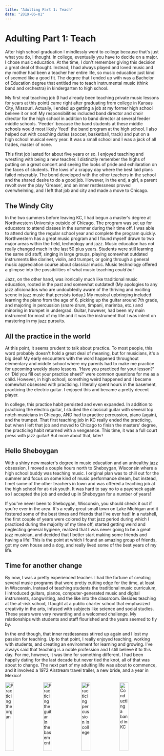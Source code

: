 ```yaml
---
title: "Adulting Part 1: Teach"
date: "2019-06-01"
---
```

# Adulting Part 1: Teach

After high school graduation I mindlessly went to college because that's just what you do, I thought. In college, eventually you have to decide on a major. I chose music education. At the time, I don't remember giving this decision a great deal of thought. Instead, I had always played and loved music and my mother had been a teacher her entire life, so music education just kind of seemed like a good fit. The degree that I ended up with was a Bachelor of Education degree that entitled me to teach instrumental music (think band and orchestra) in kindergarten to high school.

My first real teaching job (I had already been teaching private music lessons for years at this point) came right after graduating from college in Kansas City, Missouri. Actually, I ended up getting a job at my former high school believe it or not! My responsibilities included band director and choir director for the high school in addition to band director at several feeder middle schools. 'Feeder' because the band students at these middle schools would most likely 'feed' the band program at the high school. I also helped out with coaching duties (soccer, basketball, track) and put on a high school musical every year. It was a small school and I was a jack of all trades, master of none.

This first job lasted for about five years or so. I enjoyed teaching and wrestling with being a new teacher. I distinctly remember the highs of putting on a great concert and seeing the looks of pride and exhilaration on the faces of students. The lows of a crappy day where the best laid plans failed miserably. The bond developed with the other teachers in the school and the shared desire to do a good job. However, in the end, a girl, a parent revolt over the play 'Grease', and an inner restlessness proved overwhelming, and I left that job and city and made a move to Chicago.

## The Windy City
In the two summers before leaving KC, I had begun a master's degree at Northwestern University outside of Chicago. The program was set up for educators to attend classes in the summer during their time off. I was able to attend during the regular school year and complete the program quickly. Northwestern has a great music program and I found myself drawn to two major areas within the field, technology and jazz. Music education has not really changed much in the last 50 plus years. Students were still learning the same old stuff, singing in large groups, playing somewhat outdated instruments like clarinet, violin, and trumpet, or going through a general music appreciation course about classical music. Music technology offered a glimpse into the possibilities of what music teaching _could be_!

Jazz, on the other hand, was ironically much like traditional music education, rooted in the past and somewhat outdated! (My apologies to any jazz aficionados who are undoubtedly aware of the thriving and exciting scene in jazz music that persists today.) My musical upbringing included learning the piano from the age of 6, picking up the guitar around 7th grade, and majoring in percussion (snare drum, timpani, marimba, etc.) and minoring in trumpet in undergrad. Guitar, however, had been my main instrument for most of my life and it was the instrument that I was intent on mastering in my jazz pursuits.

## All the practice in the world
At this point, it seems prudent to talk about practice. To most people, this word probably doesn't hold a great deal of meaning, but for musicians, it's a big deal! My early encounters with the word happened throughout elementary and middle school where my parents had to make me practice for upcoming weekly piano lessons. 'Have you practiced for your lesson?' or 'Did you fill out your practice sheet?' were common questions for me as a child. However, in high school, something weird happened and I became somewhat obsessed with practicing. I literally spent hours in the basement, practicing the electric guitar. I enjoyed this and became a pretty decent player.

In college, this practice habit persisted and even expanded. In addition to practicing the electric guitar, I studied the classical guitar with several top notch musicians in Chicago, AND had to practice percussion, piano (again), and the trumpet. That first teaching job in KC really ended the practicing, but when I left that job and moved to Chicago to finish the masters' degree, the practicing habit returned with a vengeance. This time, it was a full court press with jazz guitar! But more about that, later!

## Hello Sheboygan
With a shiny new master's degree in music education and an unhealthy jazz obsession, I moved a couple hours north to Sheboygan, Wisconsin where a high school buddy was teaching music. I original plan was to chill out for the summer and focus on some kind of music performance dream, but instead, I met some of the other teachers in town and was offered a teaching job at the high school for at-risk youth. It was hard to say no to a paycheck again so I accepted the job and ended up in Sheboygan for a number of years!

If you've never been to Sheboygan, Wisconsin, you should check it out if you're ever in the area. It's a really great small town on Lake Michigan and it fostered some of the best times and friends that I've ever had! In a nutshell, the first couple of years were colored by that jazz period during which I practiced during the majority of my time off, started getting weird and neglecting general hygiene, realized that I was never going to be a great jazz musician, and decided that I better start making some friends and having a life! This is the point at which I found an amazing group of friends, got my own house and a dog, and really lived some of the best years of my life.

## Time for another change
By now, I was a pretty experienced teacher. I had the fortune of creating several music programs that were pretty cutting edge for the time, at least in Wisconsin. Instead of teaching students the traditional music curriculum, I introduced guitars, pianos, computer-generated music and digital instruments, songwriting, and the like into the classroom. Besides teaching at the at-risk school, I taught at a public charter school that emphasized creativity in the arts, infused with subjects like science and social studies. These years were very rewarding and a welcomed challenge. My relationships with students and staff flourished and the years seemed to fly by.

In the end though, that inner restlessness stirred up again and I lost my passion for teaching. Up to that point, I really enjoyed teaching, working with students, and creating an environment for learning and growing. I've always said that teaching is a noble profession and I still believe it to this day. For me, however, it was time for something different. I had been happily dating for the last decade but never tied the knot, all of that was about to change. The next part of my adulting life was about to commence, and it involved a 1972 Airstream travel trailer, a new bride, and a year in Mexico!

![Practicing the organ][organ]
![Practicing the guitar in the basement][guitar]
![Practicing percussion in college][percussion]
![Conducting a band in KC][conductor]

<style>
  img {
    width: 24%;
  }
</style>

[organ]: https://res.cloudinary.com/mimas-music/image/upload/v1559308200/Personal/IMG_0345.jpg
[guitar]: https://res.cloudinary.com/mimas-music/image/upload/v1559308200/Personal/vai1.jpg
[percussion]: https://res.cloudinary.com/mimas-music/image/upload/v1559308220/Personal/perc.jpg
[conductor]: https://res.cloudinary.com/mimas-music/image/upload/v1559308201/Personal/conductor.jpg
